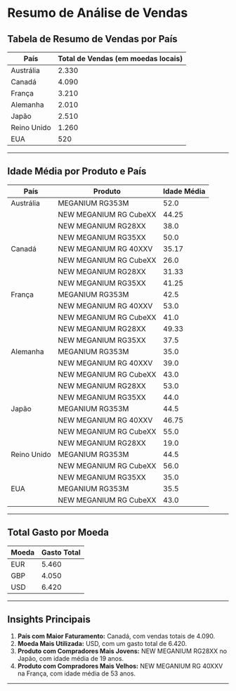 # Resumo de Análise de Vendas

## Tabela de Resumo de Vendas por País
| País       | Total de Vendas (em moedas locais) |
|------------|------------------------------------|
| Austrália  | 2.330                              |
| Canadá     | 4.090                              |
| França     | 3.210                              |
| Alemanha   | 2.010                              |
| Japão      | 2.510                              |
| Reino Unido| 1.260                              |
| EUA        | 520                                |

---

## Idade Média por Produto e País
| País       | Produto                  | Idade Média |
|------------|--------------------------|-------------|
| Austrália  | MEGANIUM RG353M          | 52.0        |
|            | NEW MEGANIUM RG CubeXX   | 44.25       |
|            | NEW MEGANIUM RG28XX      | 38.0        |
|            | NEW MEGANIUM RG35XX      | 50.0        |
| Canadá     | NEW MEGANIUM RG 40XXV    | 35.17       |
|            | NEW MEGANIUM RG CubeXX   | 26.0        |
|            | NEW MEGANIUM RG28XX      | 31.33       |
|            | NEW MEGANIUM RG35XX      | 41.25       |
| França     | MEGANIUM RG353M          | 42.5        |
|            | NEW MEGANIUM RG 40XXV    | 53.0        |
|            | NEW MEGANIUM RG CubeXX   | 41.0        |
|            | NEW MEGANIUM RG28XX      | 49.33       |
|            | NEW MEGANIUM RG35XX      | 37.5        |
| Alemanha   | MEGANIUM RG353M          | 35.0        |
|            | NEW MEGANIUM RG 40XXV    | 39.0        |
|            | NEW MEGANIUM RG CubeXX   | 43.0        |
|            | NEW MEGANIUM RG28XX      | 53.0        |
|            | NEW MEGANIUM RG35XX      | 44.0        |
| Japão      | MEGANIUM RG353M          | 44.5        |
|            | NEW MEGANIUM RG 40XXV    | 46.75       |
|            | NEW MEGANIUM RG CubeXX   | 55.0        |
|            | NEW MEGANIUM RG28XX      | 19.0        |
| Reino Unido| MEGANIUM RG353M          | 44.5        |
|            | NEW MEGANIUM RG CubeXX   | 56.0        |
|            | NEW MEGANIUM RG35XX      | 35.0        |
| EUA        | MEGANIUM RG353M          | 35.5        |
|            | NEW MEGANIUM RG CubeXX   | 43.0        |

---

## Total Gasto por Moeda
| Moeda      | Gasto Total |
|------------|-------------|
| EUR        | 5.460       |
| GBP        | 4.050       |
| USD        | 6.420       |

---

## Insights Principais
1. **País com Maior Faturamento:** Canadá, com vendas totais de 4.090.
2. **Moeda Mais Utilizada:** USD, com um gasto total de 6.420.
3. **Produto com Compradores Mais Jovens:** NEW MEGANIUM RG28XX no Japão, com idade média de 19 anos.
4. **Produto com Compradores Mais Velhos:** NEW MEGANIUM RG 40XXV na França, com idade média de 53 anos.

---
